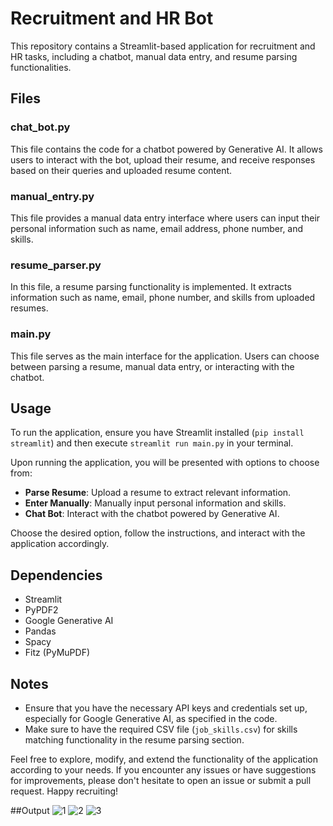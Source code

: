 # Recruitment and HR Bot

This repository contains a Streamlit-based application for recruitment and HR tasks, including a chatbot, manual data entry, and resume parsing functionalities.

## Files

### chat_bot.py

This file contains the code for a chatbot powered by Generative AI. It allows users to interact with the bot, upload their resume, and receive responses based on their queries and uploaded resume content.

### manual_entry.py

This file provides a manual data entry interface where users can input their personal information such as name, email address, phone number, and skills.

### resume_parser.py

In this file, a resume parsing functionality is implemented. It extracts information such as name, email, phone number, and skills from uploaded resumes.

### main.py

This file serves as the main interface for the application. Users can choose between parsing a resume, manual data entry, or interacting with the chatbot.

## Usage

To run the application, ensure you have Streamlit installed (`pip install streamlit`) and then execute `streamlit run main.py` in your terminal.

Upon running the application, you will be presented with options to choose from:

- **Parse Resume**: Upload a resume to extract relevant information.
- **Enter Manually**: Manually input personal information and skills.
- **Chat Bot**: Interact with the chatbot powered by Generative AI.

Choose the desired option, follow the instructions, and interact with the application accordingly.

## Dependencies

- Streamlit
- PyPDF2
- Google Generative AI
- Pandas
- Spacy
- Fitz (PyMuPDF)

## Notes

- Ensure that you have the necessary API keys and credentials set up, especially for Google Generative AI, as specified in the code.
- Make sure to have the required CSV file (`job_skills.csv`) for skills matching functionality in the resume parsing section.

Feel free to explore, modify, and extend the functionality of the application according to your needs. If you encounter any issues or have suggestions for improvements, please don't hesitate to open an issue or submit a pull request. Happy recruiting!

##Output
![1](https://github.com/MuhammedAshiqu/recruit_assist/assets/69718823/180207cf-61b1-4815-953a-e496a6acf6ee)
![2](https://github.com/MuhammedAshiqu/recruit_assist/assets/69718823/d9740085-d2cf-4a38-a41b-a7fd52e6390f)
![3](https://github.com/MuhammedAshiqu/recruit_assist/assets/69718823/ea4f49e4-e64b-4787-8087-b732b39a59cd)

